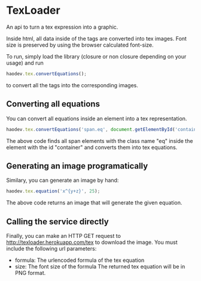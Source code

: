 TexLoader
=========

An api to turn a tex expression into a graphic.

Inside html, all data inside of the <eq> tags are converted into tex images.
Font size is preserved by using the browser calculated font-size.

To run, simply load the library (closure or non closure depending on your usage)
and run

```js
haodev.tex.convertEquations();
```

to convert all the <eq> tags into the corresponding images.

Converting all equations
------------------------
You can convert all equations inside an element into a tex representation.
```js
haodev.tex.convertEquations('span.eq', document.getElementById('container'));
```
The above code finds all span elements with the class name "eq" inside the 
element with the id "container" and converts them into tex equations.

Generating an image programatically
-----------------------------------
Similary, you can generate an image by hand:
```js
haodev.tex.equation('x^{y+z}', 25);
```
The above code returns an image that will generate the given equation.

Calling the service directly
----------------------------
Finally, you can make an HTTP GET request to http://texloader.herokuapp.com/tex
to download the image. You must include the following url parameters:
- formula: The urlencoded formula of the tex equation
- size: The font size of the formula
The returned tex equation will be in PNG format.

